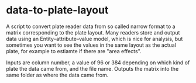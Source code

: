# data-to-plate-layout
A script to convert plate reader data from so called narrow format to a matrix corresponding to the plate layout. Many readers store and output data using an Entity–attribute–value model, which is nice for analysis, but sometimes you want to see the values in the same layout as the actual plate, for example to estiamte if there are "area effects".

Inputs are column number, a value of 96 or 384 depending on which kind of plate the data came from, and the file name. Outputs the matrix into the same folder as where the data came from.
